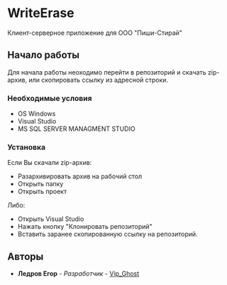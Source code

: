 # WriteErase

Клиент-серверное приложение для ООО "Пиши-Стирай"

## Начало работы

Для начала работы неоходимо перейти в репозиторий и скачать zip-архив, или скопировать ссылку из адресной строки.

### Необходимые условия

+ OS Windows
+ Visual Studio
+ MS SQL SERVER MANAGMENT STUDIO

### Установка

Если Вы скачали zip-архив: 
+ Разархивировать архив на рабочий стол 
+ Открыть папку 
+ Открыть проект

Либо: 
+ Открыть Visual Studio 
+ Нажать кнопку "Клонировать репозиторий"
+ Вставить заранее скопированную ссылку на репозиторий.

## Авторы

* **Ледров Егор** - *Разработчик* - [Vip_Ghost](https://github.com/VipGhost-dev)
